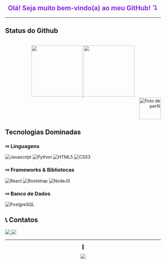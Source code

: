 <h2 align="center" style="color: #8a2be2;">Olá! Seja muito bem-vindo(a) ao meu GitHub! ↴</h2>

---

## Status do Github

<div align="center"><br>
  <a href="https://github.com/FabricioKolling">
    <img height="165" src="https://github-readme-stats.vercel.app/api?username=FabricioKolling&show_icons=true&theme=midnight-purple&include_all_commits=true&count_private=true" />
    <img height="165" src="https://github-readme-stats.vercel.app/api/top-langs/?username=FabricioKolling&layout=compact&langs_count=10&theme=midnight-purple" />
  </a>
</div>


<div align="right">
  <img alt="Foto de perfil" height="70" width="70" src="https://preview.redd.it/akkxz5ofa3ob1.jpg?auto=webp&s=359200b26e1c3b5d63b55682c38022d96c88711b">
</div>


## Tecnologias Dominadas

### ⇨ Linguagens
<p align="center">
    
  ![Javascript](https://img.shields.io/badge/-JavaScript-F7DF1E?style=for-the-badge&logo=javascript&logoColor=black)
  ![Python](https://img.shields.io/badge/python-3670A0?style=for-the-badge&logo=python&logoColor=%23F7DF1E)
  ![HTML5](https://img.shields.io/badge/HTML5-E34F26?style=for-the-badge&logo=html5&logoColor=white)
  ![CSS3](https://img.shields.io/badge/CSS3-1572B6?style=for-the-badge&logo=css3&logoColor=white)
</p> 

### ⇨ Frameworks & Bibliotecas
<p align="center">
    
  ![React](https://img.shields.io/badge/react-%2320232a.svg?style=for-the-badge&logo=react&logoColor=%2361DAFB)
  ![Bootstrap](https://img.shields.io/badge/bootstrap-%238511FA.svg?style=for-the-badge&logo=bootstrap&logoColor=white)
  ![NodeJS](https://img.shields.io/badge/node.js-6DA55F?style=for-the-badge&logo=node.js&logoColor=white)
</p> 

### ⇨ Banco de Dados
<p align="center">
    
  ![PostgreSQL](https://img.shields.io/badge/PostgreSQL-316192?style=for-the-badge&logo=postgresql&logoColor=white)
</p>


## 📞 Contatos
<p>
  <a href="https://instagram.com/fabr.exx" target="_blank">
    <img src="https://img.shields.io/badge/-Instagram-%238A2BE2?style=for-the-badge&logo=instagram&logoColor=white" />
  </a>
  <a href="https://www.linkedin.com/in/fabricio-kolling/" target="_blank">
    <img src="https://img.shields.io/badge/-LinkedIn-%238A2BE2?style=for-the-badge&logo=linkedin&logoColor=white" />
  </a>
</p>

---

<div align="center">
  <p><b>👀</b></p>
  <p>
    <img align="center" src="https://profile-counter.glitch.me/{FabricioKolling}/count.svg" />
  </p>
</div>
